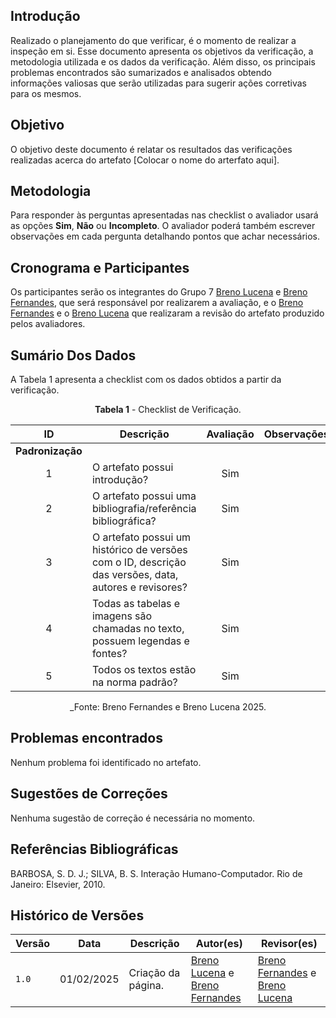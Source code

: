 ## Introdução

Realizado o planejamento do que verificar, é o momento de realizar a inspeção em si. Esse documento apresenta os objetivos da verificação, a metodologia utilizada e os dados da verificação. Além disso, os principais problemas encontrados são sumarizados e analisados obtendo informações valiosas que serão utilizadas para sugerir ações corretivas para os mesmos.

## Objetivo

O objetivo deste documento é relatar os resultados das verificações realizadas acerca do artefato [Colocar o nome do arterfato aqui].

## Metodologia

 Para responder às perguntas apresentadas nas checklist o avaliador usará as opções **Sim**, **Não** ou **Incompleto**. O avaliador poderá também escrever observações em cada pergunta detalhando pontos que achar necessários.

## Cronograma e Participantes

Os participantes serão os integrantes do Grupo 7 [Breno Lucena](https://github.com/BrenoLUCO) e [Breno Fernandes](https://github.com/Brenofrds), que será responsável por realizarem a avaliação, e o [Breno Fernandes](https://github.com/Brenofrds) e o [Breno Lucena](https://github.com/BrenoLUCO) que realizaram a revisão do artefato produzido pelos avaliadores.

## Sumário Dos Dados

A Tabela 1 apresenta a checklist com os dados obtidos a partir da verificação.

<center>

**Tabela 1** - Checklist de Verificação.

|   ID   | Descrição                                                                                     | Avaliação  | Observações          |
|:------:|-----------------------------------------------------------------------------------------------|:----------:|-----------------------|
| **Padronização** |                                                                                     |            |                       |
|   1    | O artefato possui introdução?                                                                 |     Sim       |                       |
|   2    | O artefato possui uma bibliografia/referência bibliográfica?                                  |       Sim     |                       |
|   3    | O artefato possui um histórico de versões com o ID, descrição das versões, data, autores e revisores? |    Sim        |                       |
|   4    | Todas as tabelas e imagens são chamadas no texto, possuem legendas e fontes?                  |      Sim      |                       |
|   5    | Todos os textos estão na norma padrão?                                                        |     Sim       |                       |

_Fonte: Breno Fernandes e Breno Lucena 2025.

</center>

## Problemas encontrados

Nenhum problema foi identificado no artefato.

## Sugestões de Correções

Nenhuma sugestão de correção é necessária no momento.

## Referências Bibliográficas

BARBOSA, S. D. J.; SILVA, B. S. Interação Humano-Computador. Rio de Janeiro: Elsevier, 2010.

## Histórico de Versões

| Versão | Data       | Descrição              | Autor(es)                                        | Revisor(es)                                    |
| ------ | ---------- | ---------------------- | ------------------------------------------------ | ---------------------------------------------- |
| `1.0`  | 01/02/2025 | Criação da página.     | [Breno Lucena](https://github.com/BrenoLUCO) e [Breno Fernandes](https://github.com/Brenofrds)     | [Breno Fernandes](https://github.com/Brenofrds) e [Breno Lucena](https://github.com/BrenoLUCO)|